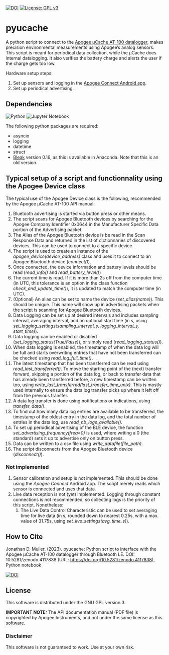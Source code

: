 [![DOI](https://zenodo.org/badge/DOI/10.5281/zenodo.4117838.svg)](https://doi.org/10.5281/zenodo.4117838)
[![License: GPL v3](https://img.shields.io/badge/License-GPLv3-blue.svg)](https://www.gnu.org/licenses/gpl-3.0)

# pyucache

A python script to connect to the [Apogee μCache AT-100 datalogger](https://www.apogeeinstruments.com/microcache-bluetooth-micro-logger/), makes precision environmental measurements using Apogee’s analog sensors. This script is meant for periodical data collection, while the μCache does internal datalogging. It also verifies the battery charge and alerts the user if the charge gets too low.

Hardware setup steps:
1. Set up sensors and logging in the [Apogee Connect Android app](https://play.google.com/store/apps/details?id=com.apogeeinstruments.apogeeconnect).
2. Set up periodical advertising.

## Dependencies

![Python](https://img.shields.io/badge/python-3670A0?style=for-the-badge&logo=python&logoColor=ffdd54)
![Jupyter Notebook](https://img.shields.io/badge/jupyter-%23FA0F00.svg?style=for-the-badge&logo=jupyter&logoColor=white)
<!--![Pandas](https://img.shields.io/badge/pandas-%23150458.svg?style=for-the-badge&logo=pandas&logoColor=white)
![NumPy](https://img.shields.io/badge/numpy-%23013243.svg?style=for-the-badge&logo=numpy&logoColor=white)-->

The following python packages are required:

<!--  - Pandas-->
<!--  - Numpy-->
  - asyncio
  - logging
  - datetime
  - struct
  - [Bleak](https://github.com/hbldh/bleak) version 0.16, as this is available in Anaconda. Note that this is an old version.


## Typical setup of a script and functionnality using the Apogee Device class

The typical use of the Apogee Device class is the following, recommended by the Apogee μCache AT-100 API manual:

1. Bluetooth advertising is started via button press or other means.
2. The script scans for Apogee Bluetooth devices by searching for the Apogee Company Identifier 0x0644 in the Manufacturer Specific Data portion of the Advertising packet.
3. The Alias of the Apogee Bluetooth device is be read in the Scan Response Data and returned in the list of dictionnaries of discovered devices. This can be used to connect to a specific device.
4. The script is used to create an instance of the *apogee_device(device_address)* class and uses it to connect to an Apogee Bluetooth device (*connect()*).
5. Once connected, the device information and battery levels should be read (*read_info()* and *read_battery_level()*)
6. The current time is read. If it is more than 2s off from the computer time (in UTC, this tolerance is an option in the class function *check_and_update_time()*), it is updated to match the computer time (in UTC).
7. (Optional) An alias can be set to name the device (*set_alias(name)*). This should be unique. This name will show up in advertising packets when the script is scanning for Apogee Bluetooth devices.
8. Data Logging can be set up at desired intervals and includes sampling interval, averaging interval, and an optional start time (in s, using *set_logging_settings(sampling_interval_s, logging_interval_s, start_time)*).
9. Data logging can be enabled or disabled (*set_logging_status(True/False)*), or simply read (*read_logging_status()*).
10. When data logging is enabled, the timestamp of when the data log will be full and starts overwriting entries that have not been transferred can be checked using *read_log_full_time()*.
11. The latest timestamp that has been transferred can be read using *read_last_transferred()*. To move the starting point of the (next) transfer forward, skipping a portion of the data log, or back to transfer data that has already been transferred before, a new timestamp can be written too, using *write_last_transferred(last_transfer_time_unix)*. This is mostly used internally to ensure the data log transfer picks up where it left off from the previous transfer.
12. A data log transfer is done using notifications or indications, using *transfer_data()*.
13. To find out how many data log entries are available to be transferred, the timestamp of the oldest entry in the data log, and the total number of entries in the data log, use *read_nb_logs_available()*.
14. To set up periodical advertising of the BLE device, the function *set_advertising_frequency(freq=0)* is used, where writing a 0 (the standard) sets it up to advertise only on button press.
15. Data can be written to a csv file using *write_datafile(file_path)*.
16. The script disconnects from the Apogee Bluetooth device (*disconnect()*).

### Not implemented

1. Sensor calibration and setup is not implemented. This should be done using the *Apogee Connect* Android app. The script merely reads which sensor is connected and uses that data.
2. Live data reception is not (yet) implemented. Logging through constant connections is not recommended, so collecting logs is the priority of this script. Nonetheless:
    1. The Live Data Control Characteristic can be used to set averaging time for live data (in s, rounded down to nearest 0.25s, with a max. value of 31.75s, using *set_live_settings(avg_time_s)*).

## How to Cite

Jonathan D. Muller. (2023). pyucache: Python script to interface with the Apogee μCache AT-100 datalogger through Bluetooth LE. DOI: 10.5281/zenodo.4117838  (URL:
<https://doi.org/10.5281/zenodo.4117838>), Python notebook

[![DOI](https://zenodo.org/badge/DOI/10.5281/zenodo.4117838.svg)](https://doi.org/10.5281/zenodo.4117838)

## License

This software is distributed under the GNU GPL version 3.

**IMPORTANT NOTE:** The API documentation manual (PDF file) is copyrighted by Apogee Instruments, and not under the same license as this software.

### Disclaimer

This software is not guaranteed to work. Use at your own risk.

